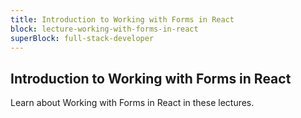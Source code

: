 ```yaml
---
title: Introduction to Working with Forms in React
block: lecture-working-with-forms-in-react
superBlock: full-stack-developer
---
```


## Introduction to Working with Forms in React

Learn about Working with Forms in React in these lectures.
